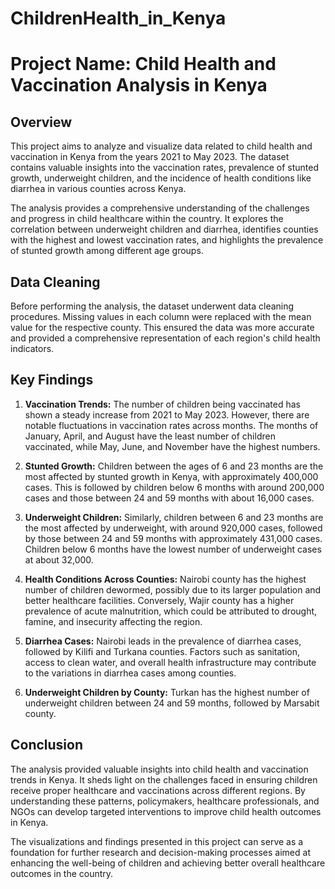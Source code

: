 # ChildrenHealth_in_Kenya
# Project Name: Child Health and Vaccination Analysis in Kenya

## Overview

This project aims to analyze and visualize data related to child health and vaccination in Kenya from the years 2021 to May 2023. The dataset contains valuable insights into the vaccination rates, prevalence of stunted growth, underweight children, and the incidence of health conditions like diarrhea in various counties across Kenya.

The analysis provides a comprehensive understanding of the challenges and progress in child healthcare within the country. It explores the correlation between underweight children and diarrhea, identifies counties with the highest and lowest vaccination rates, and highlights the prevalence of stunted growth among different age groups.

## Data Cleaning

Before performing the analysis, the dataset underwent data cleaning procedures. Missing values in each column were replaced with the mean value for the respective county. This ensured the data was more accurate and provided a comprehensive representation of each region's child health indicators.

## Key Findings

1. **Vaccination Trends:** The number of children being vaccinated has shown a steady increase from 2021 to May 2023. However, there are notable fluctuations in vaccination rates across months. The months of January, April, and August have the least number of children vaccinated, while May, June, and November have the highest numbers.

2. **Stunted Growth:** Children between the ages of 6 and 23 months are the most affected by stunted growth in Kenya, with approximately 400,000 cases. This is followed by children below 6 months with around 200,000 cases and those between 24 and 59 months with about 16,000 cases.

3. **Underweight Children:** Similarly, children between 6 and 23 months are the most affected by underweight, with around 920,000 cases, followed by those between 24 and 59 months with approximately 431,000 cases. Children below 6 months have the lowest number of underweight cases at about 32,000.

4. **Health Conditions Across Counties:** Nairobi county has the highest number of children dewormed, possibly due to its larger population and better healthcare facilities. Conversely, Wajir county has a higher prevalence of acute malnutrition, which could be attributed to drought, famine, and insecurity affecting the region.

5. **Diarrhea Cases:** Nairobi leads in the prevalence of diarrhea cases, followed by Kilifi and Turkana counties. Factors such as sanitation, access to clean water, and overall health infrastructure may contribute to the variations in diarrhea cases among counties.

6. **Underweight Children by County:** Turkan has the highest number of underweight children between 24 and 59 months, followed by Marsabit county.

## Conclusion

The analysis provided valuable insights into child health and vaccination trends in Kenya. It sheds light on the challenges faced in ensuring children receive proper healthcare and vaccinations across different regions. By understanding these patterns, policymakers, healthcare professionals, and NGOs can develop targeted interventions to improve child health outcomes in Kenya.

The visualizations and findings presented in this project can serve as a foundation for further research and decision-making processes aimed at enhancing the well-being of children and achieving better overall healthcare outcomes in the country.
